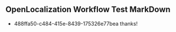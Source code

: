 ## OpenLocalization Workflow Test MarkDown

* 488ffa50-c484-415e-8439-175326e77bea 
thanks!



<!--HONumber=Feb16_HO3-->
